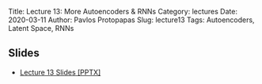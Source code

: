 Title: Lecture 13: More Autoencoders & RNNs
Category: lectures
Date: 2020-03-11
Author: Pavlos Protopapas
Slug: lecture13
Tags: Autoencoders, Latent Space, RNNs


## Slides

- [Lecture 13 Slides [PPTX]](presentation/cs109b_lecture13_RNN.pptx)
